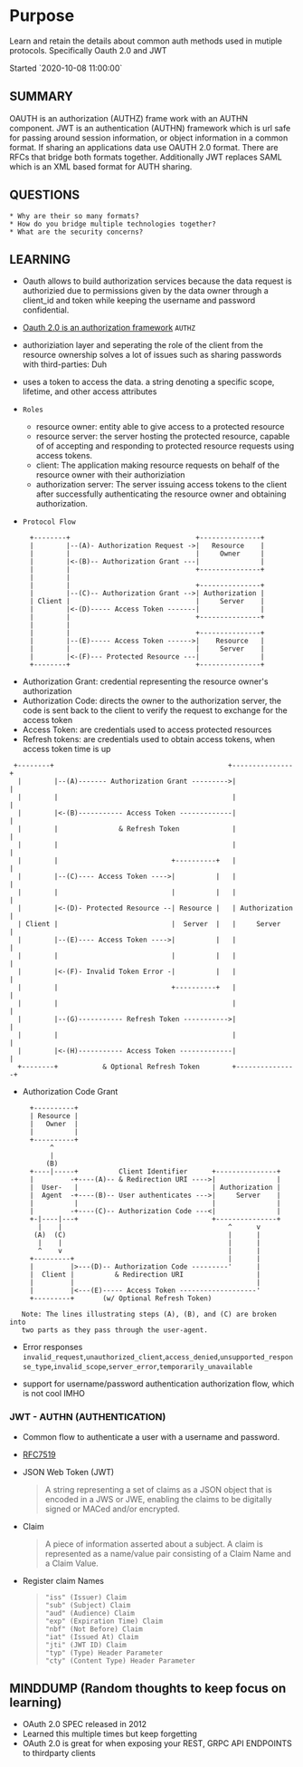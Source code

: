 # Purpose

Learn and retain the details about common auth methods used in mutiple protocols. Specifically Oauth 2.0 and JWT

<p>Started `2020-10-08 11:00:00`</p>


## SUMMARY

OAUTH is an authorization (AUTHZ) frame work with an AUTHN component. JWT is an authentication (AUTHN) framework which is url safe for passing around session information, or object information in a common format. If sharing an applications data use OAUTH 2.0 format. There are RFCs that bridge both formats together. Additionally JWT replaces SAML which is an XML based format for AUTH sharing.




## QUESTIONS

    * Why are their so many formats?
    * How do you bridge multiple technologies together?
    * What are the security concerns?
    




## LEARNING

* Oauth allows to build authorization services because the data request is authorizied due to permissions given by the data owner through a client_id and token while keeping the username and password confidential.

* [Oauth 2.0 is an authorization framework](https://tools.ietf.org/html/rfc6749) `AUTHZ`

* authoriziation layer and seperating the role of the client from the resource ownership solves a lot of issues such as sharing passwords with third-parties: Duh

* uses a token to access the data. a string denoting a
   specific scope, lifetime, and other access attributes

* `Roles`
    * resource owner: entity able to give access to a protected resource
    * resource server: the server hosting the protected resource, capable of of accepting and responding to protected resource requests using access tokens.
    * client: The application making resource requests on behalf of the resource owner with their authoriziation
    * authorization server: The server issuing access tokens to the client after successfully authenticating the resource owner and obtaining authorization.

* `Protocol Flow`
```
     +--------+                               +---------------+
     |        |--(A)- Authorization Request ->|   Resource    |
     |        |                               |     Owner     |
     |        |<-(B)-- Authorization Grant ---|               |
     |        |                               +---------------+
     |        |
     |        |                               +---------------+
     |        |--(C)-- Authorization Grant -->| Authorization |
     | Client |                               |     Server    |
     |        |<-(D)----- Access Token -------|               |
     |        |                               +---------------+
     |        |
     |        |                               +---------------+
     |        |--(E)----- Access Token ------>|    Resource   |
     |        |                               |     Server    |
     |        |<-(F)--- Protected Resource ---|               |
     +--------+                               +---------------+
```

* Authorization Grant: credential representing the resource owner's authorization
* Authorization Code: directs the owner to the authorization server, the code is sent back to the client to verify the request to exchange for the access token
* Access Token: are credentials used to access protected resources
* Refresh tokens: are credentials used to obtain access tokens, when access token time is up

```
 +--------+                                           +---------------+
  |        |--(A)------- Authorization Grant --------->|               |
  |        |                                           |               |
  |        |<-(B)----------- Access Token -------------|               |
  |        |               & Refresh Token             |               |
  |        |                                           |               |
  |        |                            +----------+   |               |
  |        |--(C)---- Access Token ---->|          |   |               |
  |        |                            |          |   |               |
  |        |<-(D)- Protected Resource --| Resource |   | Authorization |
  | Client |                            |  Server  |   |     Server    |
  |        |--(E)---- Access Token ---->|          |   |               |
  |        |                            |          |   |               |
  |        |<-(F)- Invalid Token Error -|          |   |               |
  |        |                            +----------+   |               |
  |        |                                           |               |
  |        |--(G)----------- Refresh Token ----------->|               |
  |        |                                           |               |
  |        |<-(H)----------- Access Token -------------|               |
  +--------+           & Optional Refresh Token        +---------------+
```


* Authorization Code Grant
```  
     +----------+
     | Resource |
     |   Owner  |
     |          |
     +----------+
          ^
          |
         (B)
     +----|-----+          Client Identifier      +---------------+
     |         -+----(A)-- & Redirection URI ---->|               |
     |  User-   |                                 | Authorization |
     |  Agent  -+----(B)-- User authenticates --->|     Server    |
     |          |                                 |               |
     |         -+----(C)-- Authorization Code ---<|               |
     +-|----|---+                                 +---------------+
       |    |                                         ^      v
      (A)  (C)                                        |      |
       |    |                                         |      |
       ^    v                                         |      |
     +---------+                                      |      |
     |         |>---(D)-- Authorization Code ---------'      |
     |  Client |          & Redirection URI                  |
     |         |                                             |
     |         |<---(E)----- Access Token -------------------'
     +---------+       (w/ Optional Refresh Token)

   Note: The lines illustrating steps (A), (B), and (C) are broken into
   two parts as they pass through the user-agent.

```


* Error responses `invalid_request`,`unauthorized_client`,`access_denied`,`unsupported_response_type`,`invalid_scope`,`server_error`,`temporarily_unavailable`


* support for username/password authentication authorization flow, which is not cool IMHO

### JWT - AUTHN (AUTHENTICATION)

* Common flow to authenticate a user with a username and password.
* [RFC7519](https://tools.ietf.org/html/rfc7519)
* JSON Web Token (JWT)
     > A string representing a set of claims as a JSON object that is encoded in a JWS or JWE, enabling the claims to be digitally signed or MACed and/or encrypted.
* Claim
     > A piece of information asserted about a subject.  A claim is represented as a name/value pair consisting of a Claim Name and a Claim Value.

* Register claim Names
    > `"iss" (Issuer) Claim` <br/> 
    > `"sub" (Subject) Claim` <br/> 
    > `"aud" (Audience) Claim` <br/> 
    > `"exp" (Expiration Time) Claim` <br/> 
    > `"nbf" (Not Before) Claim` <br/>
    > `"iat" (Issued At) Claim` <br/>
    > `"jti" (JWT ID) Claim` <br/>
    > `"typ" (Type) Header Parameter` <br/>
    > `"cty" (Content Type) Header Parameter` <br/>

## MINDDUMP (Random thoughts to keep focus on learning)

* OAuth 2.0 SPEC released in 2012
* Learned this multiple times but keep forgetting
* OAuth 2.0 is great for when exposing your REST, GRPC API ENDPOINTS to thirdparty clients

